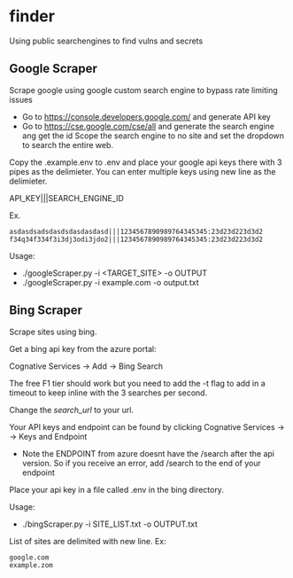 # finder
Using public searchengines to find vulns and secrets

## Google Scraper
Scrape google using google custom search engine to bypass rate limiting issues

* Go to https://console.developers.google.com/ and generate API key
* Go to https://cse.google.com/cse/all and generate the search engine ang get the id
Scope the search engine to no site and set the dropdown to search the entire web.

Copy the .example.env to .env and place your google api keys there with 3 pipes as the delimieter. You can enter multiple keys using new line as the delimieter.

API_KEY|||SEARCH_ENGINE_ID

Ex.
```
asdasdsadsdasdsdasdasdasd|||1234567890989764345345:23d23d223d3d2
f34q34f334f3i3dj3odi3jdo2|||1234567890989764345345:23d23d223d3d2
```

Usage:
* ./googleScraper.py -i <TARGET_SITE> -o OUTPUT
* ./googleScraper.py -i example.com -o output.txt


## Bing Scraper
Scrape sites using bing.

Get a bing api key from the azure portal:

Cognative Services -> Add -> Bing Search

The free F1 tier should work but you need to add the  -t flag to add in a timeout to keep inline with the 3 searches per second.

Change the *search_url* to your url.

Your API keys and endpoint can be found by clicking Cognative Services -> <What you just created> -> Keys and Endpoint

* Note the ENDPOINT from azure doesnt have the /search after the api version. So if you receive an error, add /search to the end of your endpoint

Place your api key in a file called .env in the bing directory.

Usage:
* ./bingScraper.py -i SITE_LIST.txt -o OUTPUT.txt

List of sites are delimited with new line. Ex:
```
google.com
example.zom
```